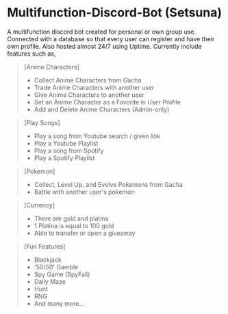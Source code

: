 # Multifunction-Discord-Bot (Setsuna)

A multifunction discord bot created for personal or own group use.
Connected with a database so that every user can register and have
their own profile. Also hosted almost 24/7 using Uptime.
Currently include features such as,

> [Anime Characters]
> - Collect Anime Characters from Gacha
> - Trade Anime Characters with another user
> - Give Anime Characters to another user
> - Set an Anime Character as a Favorite in User Profile
> - Add and Delete Anime Characters (Admin-only)

> [Play Songs]
> - Play a song from Youtube search / given link
> - Play a Youtube Playlist
> - Play a song from Spotify
> - Play a Spotify Playlist

> [Pokemon]
> - Collect, Level Up, and Evolve Pokemons from Gacha
> - Battle with another user's pokemon

> [Currency]
> - There are gold and platina
> - 1 Platina is equal to 100 gold
> - Able to transfer or open a giveaway

> [Fun Features]
> - Blackjack
> - '50/50' Gamble
> - Spy Game (SpyFall)
> - Daily Maze
> - Hunt
> - RNG
> - And many more...
